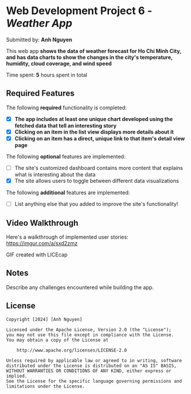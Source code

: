 # Web Development Project 6 - _Weather App_

Submitted by: **Anh Nguyen**

This web app **shows the data of weather forecast for Ho Chi Minh City, and has data charts to show the changes in the city's temperature, humidity, cloud coverage, and wind speed**

Time spent: **5** hours spent in total

## Required Features

The following **required** functionality is completed:

- [x] **The app includes at least one unique chart developed using the fetched data that tell an interesting story**
- [x] **Clicking on an item in the list view displays more details about it**
- [x] **Clicking on an item has a direct, unique link to that item's detail view page**

The following **optional** features are implemented:

- [ ] The site's customized dashboard contains more content that explains what is interesting about the data
- [x] The site allows users to toggle between different data visualizations

The following **additional** features are implemented:

- [ ] List anything else that you added to improve the site's functionality!

## Video Walkthrough

Here's a walkthrough of implemented user stories: https://imgur.com/a/sxd2zmz

<!-- Replace this with whatever GIF tool you used! -->

GIF created with LICEcap

<!-- Recommended tools:
[Kap](https://getkap.co/) for macOS
[ScreenToGif](https://www.screentogif.com/) for Windows
[peek](https://github.com/phw/peek) for Linux. -->

## Notes

Describe any challenges encountered while building the app.

## License

    Copyright [2024] [Anh Nguyen]

    Licensed under the Apache License, Version 2.0 (the "License");
    you may not use this file except in compliance with the License.
    You may obtain a copy of the License at

        http://www.apache.org/licenses/LICENSE-2.0

    Unless required by applicable law or agreed to in writing, software
    distributed under the License is distributed on an "AS IS" BASIS,
    WITHOUT WARRANTIES OR CONDITIONS OF ANY KIND, either express or implied.
    See the License for the specific language governing permissions and
    limitations under the License.
